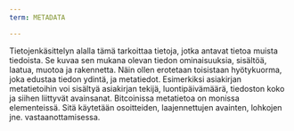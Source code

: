 ```yaml
---
term: METADATA

---
```

Tietojenkäsittelyn alalla tämä tarkoittaa tietoja, jotka antavat tietoa muista tiedoista. Se kuvaa sen mukana olevan tiedon ominaisuuksia, sisältöä, laatua, muotoa ja rakennetta. Näin ollen erotetaan toisistaan hyötykuorma, joka edustaa tiedon ydintä, ja metatiedot. Esimerkiksi asiakirjan metatietoihin voi sisältyä asiakirjan tekijä, luontipäivämäärä, tiedoston koko ja siihen liittyvät avainsanat. Bitcoinissa metatietoa on monissa elementeissä. Sitä käytetään osoitteiden, laajennettujen avainten, lohkojen jne. vastaanottamisessa.